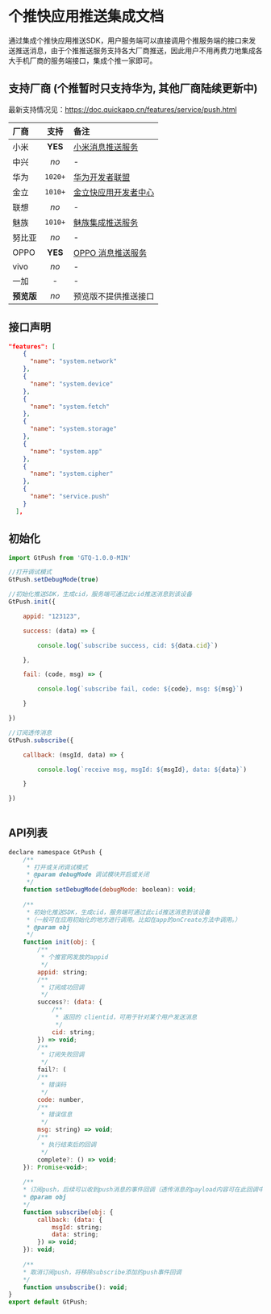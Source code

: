 # 个推快应用推送集成文档
通过集成个推快应用推送SDK，用户服务端可以直接调用个推服务端的接口来发送推送消息，由于个推推送服务支持各大厂商推送，因此用户不用再费力地集成各大手机厂商的服务端接口，集成个推一家即可。

## 支持厂商 (个推暂时只支持华为, 其他厂商陆续更新中)
最新支持情况见：https://doc.quickapp.cn/features/service/push.html

| 厂商       |  支持   | 备注                                                         |
| :--------- | :-----: | :----------------------------------------------------------- |
| 小米       | **YES** | [小米消息推送服务](https://dev.mi.com/console/appservice/push.html) |
| 中兴       |  *no*   | -                                                            |
| 华为       | `1020+` | [华为开发者联盟](https://developer.huawei.com/consumer/cn/console#/serviceCards/AppService) |
| 金立       | `1010+` | [金立快应用开发者中心](http://devquickapp.gionee.com/)       |
| 联想       |  *no*   | -                                                            |
| 魅族       | `1010+` | [魅族集成推送服务](https://open.flyme.cn/openNew/intergrate.html) |
| 努比亚     |  *no*   | -                                                            |
| OPPO       | **YES** | [OPPO 消息推送服务](https://push.oppo.com/)                  |
| vivo       |  *no*   | -                                                            |
| 一加       |    -    | -                                                            |
| **预览版** |  *no*   | 预览版不提供推送接口                                         |



## 接口声明

```json
"features": [
    {
      "name": "system.network"
    },
    {
      "name": "system.device"
    },
    {
      "name": "system.fetch"
    },
    {
      "name": "system.storage"
    },
    {
      "name": "system.app"
    },
    {
      "name": "system.cipher"
    },
    {
      "name": "service.push"
    }
  ],
```



## 初始化

```js
import GtPush from 'GTQ-1.0.0-MIN'

//打开调试模式
GtPush.setDebugMode(true)

//初始化推送SDK，生成cid，服务端可通过此cid推送消息到该设备
GtPush.init({

    appid: "123123",

    success: (data) => {

        console.log(`subscribe success, cid: ${data.cid}`)

    },

    fail: (code, msg) => {

        console.log(`subscribe fail, code: ${code}, msg: ${msg}`)

    }

})

//订阅透传消息
GtPush.subscribe({

    callback: (msgId, data) => {

        console.log(`receive msg, msgId: ${msgId}, data: ${data}`)

    }

})
        
```



## API列表

```js
declare namespace GtPush {
    /**
     * 打开或关闭调试模式
     * @param debugMode 调试模块开启或关闭
     */
    function setDebugMode(debugMode: boolean): void;
    
    /**
     * 初始化推送SDK，生成cid，服务端可通过此cid推送消息到该设备
     *（一般可在应用初始化的地方进行调用。比如在app的onCreate方法中调用。）
     * @param obj
     */
    function init(obj: {
        /**
         * 个推官网发放的appid
         */
        appid: string;
        /**
         * 订阅成功回调
         */
        success?: (data: {
            /**
             * 返回的 clientid，可用于针对某个用户发送消息
             */
            cid: string;
        }) => void;
        /**
         * 订阅失败回调
         */
        fail?: (
        /**
         * 错误码
         */
        code: number, 
        /**
         * 错误信息
         */
        msg: string) => void;
        /**
         * 执行结束后的回调
         */
        complete?: () => void;
    }): Promise<void>;
    
    /**
    * 订阅push，后续可以收到push消息的事件回调（透传消息的payload内容可在此回调中收到）
    * @param obj
    */
    function subscribe(obj: {
        callback: (data: {
            msgId: string;
            data: string;
        }) => void;
    }): void;
    
    /**
    * 取消订阅push，将移除subscribe添加的push事件回调
    */
    function unsubscribe(): void;
}
export default GtPush;

```

